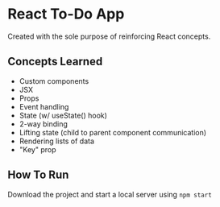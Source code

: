 # React To-Do App

Created with the sole purpose of reinforcing React concepts.

## Concepts Learned

- Custom components
- JSX
- Props
- Event handling
- State (w/ useState() hook)
- 2-way binding
- Lifting state (child to parent component communication)
- Rendering lists of data
- "Key" prop

## How To Run

Download the project and start a local server using `npm start`
